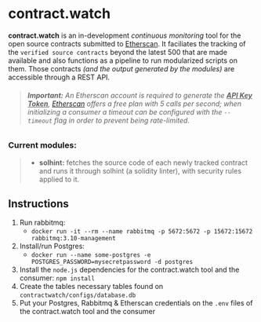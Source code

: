 # contract.watch
**contract.watch** is an in-development _continuous monitoring_ tool for the open source contracts submitted to [Etherscan](https://etherscan.io/). It faciliates the tracking of the `verified source contracts` beyond the latest 500 that are made available and also functions as a pipeline to run modularized scripts on them. Those contracts _(and the output generated by the modules)_ are accessible through a REST API.

> ###### **Important:** An Etherscan account is required to generate the <u>**API Key Token**</u>, [Etherscan](https://etherscan.io/) offers a free plan with 5 calls per second; when initializing a consumer a timeout can be configured with the `--timeout` flag in order to prevent being rate-limited.

### **Current modules:**
> - **solhint:** fetches the source code of each newly tracked contract and runs it through solhint (a solidity linter), with security rules applied to it.


## Instructions
1. Run rabbitmq:
	- `docker run -it --rm --name rabbitmq -p 5672:5672 -p 15672:15672 rabbitmq:3.10-management`
2. Install/run Postgres:
    - `docker run --name some-postgres -e POSTGRES_PASSWORD=mysecretpassword -d postgres`
3. Install the `node.js` dependencies for the contract.watch tool and the consumer: `npm install`
6. Create the tables necessary tables found on `contractwatch/configs/database.db`
7. Put your Postgres, Rabbitmq & Etherscan credentials on the `.env` files of the contract.watch tool and the consumer
